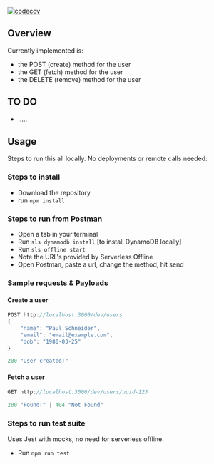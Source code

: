 [![codecov](https://codecov.io/gh/paulschneider/sls-cg-practice/branch/master/graph/badge.svg?token=66WLE75V5I)](https://codecov.io/gh/paulschneider/sls-cg-practice)

## Overview
Currently implemented is:

* the POST (create) method for the user
* the GET (fetch) method for the user
* the DELETE (remove) method for the user
## TO DO

* .....

## Usage

Steps to run this all locally. No deployments or remote calls needed:

### Steps to install

* Download the repository
* run ```npm install```
  

### Steps to run from Postman

* Open a tab in your terminal
* Run ```sls dynamodb install``` [to install DynamoDB locally] 
* Run ```sls offline start```
* Note the URL's provided by Serverless Offline
* Open Postman, paste a url, change the method, hit send

### Sample requests & Payloads

#### Create a user
```javascript
POST http://localhost:3000/dev/users
{
    "name": "Paul Schneider",
    "email": "email@example.com",
    "dob": "1980-03-25"
}

200 "User created!"
```

#### Fetch a user
```javascript
GET http://localhost:3000/dev/users/uuid-123

200 "Found!" | 404 "Not Found"
```

### Steps to run test suite

Uses Jest with mocks, no need for serverless offline.

* Run ```npm run test```